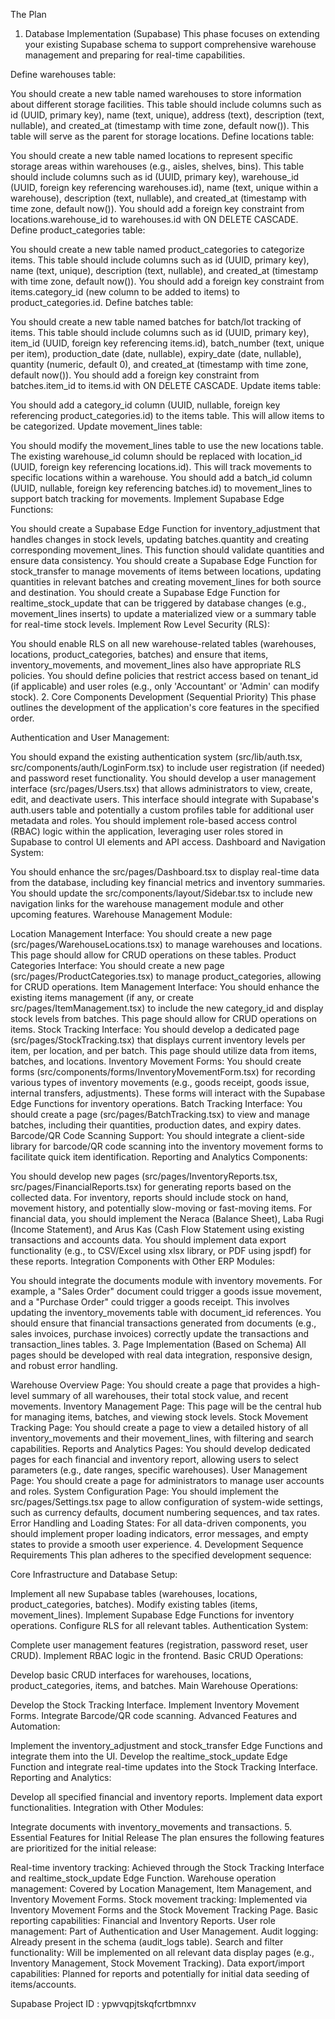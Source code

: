 The Plan
1. Database Implementation (Supabase)
This phase focuses on extending your existing Supabase schema to support comprehensive warehouse management and preparing for real-time capabilities.

Define warehouses table:

You should create a new table named warehouses to store information about different storage facilities.
This table should include columns such as id (UUID, primary key), name (text, unique), address (text), description (text, nullable), and created_at (timestamp with time zone, default now()).
This table will serve as the parent for storage locations.
Define locations table:

You should create a new table named locations to represent specific storage areas within warehouses (e.g., aisles, shelves, bins).
This table should include columns such as id (UUID, primary key), warehouse_id (UUID, foreign key referencing warehouses.id), name (text, unique within a warehouse), description (text, nullable), and created_at (timestamp with time zone, default now()).
You should add a foreign key constraint from locations.warehouse_id to warehouses.id with ON DELETE CASCADE.
Define product_categories table:

You should create a new table named product_categories to categorize items.
This table should include columns such as id (UUID, primary key), name (text, unique), description (text, nullable), and created_at (timestamp with time zone, default now()).
You should add a foreign key constraint from items.category_id (new column to be added to items) to product_categories.id.
Define batches table:

You should create a new table named batches for batch/lot tracking of items.
This table should include columns such as id (UUID, primary key), item_id (UUID, foreign key referencing items.id), batch_number (text, unique per item), production_date (date, nullable), expiry_date (date, nullable), quantity (numeric, default 0), and created_at (timestamp with time zone, default now()).
You should add a foreign key constraint from batches.item_id to items.id with ON DELETE CASCADE.
Update items table:

You should add a category_id column (UUID, nullable, foreign key referencing product_categories.id) to the items table. This will allow items to be categorized.
Update movement_lines table:

You should modify the movement_lines table to use the new locations table. The existing warehouse_id column should be replaced with location_id (UUID, foreign key referencing locations.id). This will track movements to specific locations within a warehouse.
You should add a batch_id column (UUID, nullable, foreign key referencing batches.id) to movement_lines to support batch tracking for movements.
Implement Supabase Edge Functions:

You should create a Supabase Edge Function for inventory_adjustment that handles changes in stock levels, updating batches.quantity and creating corresponding movement_lines. This function should validate quantities and ensure data consistency.
You should create a Supabase Edge Function for stock_transfer to manage movements of items between locations, updating quantities in relevant batches and creating movement_lines for both source and destination.
You should create a Supabase Edge Function for realtime_stock_update that can be triggered by database changes (e.g., movement_lines inserts) to update a materialized view or a summary table for real-time stock levels.
Implement Row Level Security (RLS):

You should enable RLS on all new warehouse-related tables (warehouses, locations, product_categories, batches) and ensure that items, inventory_movements, and movement_lines also have appropriate RLS policies.
You should define policies that restrict access based on tenant_id (if applicable) and user roles (e.g., only 'Accountant' or 'Admin' can modify stock).
2. Core Components Development (Sequential Priority)
This phase outlines the development of the application's core features in the specified order.

Authentication and User Management:

You should expand the existing authentication system (src/lib/auth.tsx, src/components/auth/LoginForm.tsx) to include user registration (if needed) and password reset functionality.
You should develop a user management interface (src/pages/Users.tsx) that allows administrators to view, create, edit, and deactivate users. This interface should integrate with Supabase's auth.users table and potentially a custom profiles table for additional user metadata and roles.
You should implement role-based access control (RBAC) logic within the application, leveraging user roles stored in Supabase to control UI elements and API access.
Dashboard and Navigation System:

You should enhance the src/pages/Dashboard.tsx to display real-time data from the database, including key financial metrics and inventory summaries.
You should update the src/components/layout/Sidebar.tsx to include new navigation links for the warehouse management module and other upcoming features.
Warehouse Management Module:

Location Management Interface: You should create a new page (src/pages/WarehouseLocations.tsx) to manage warehouses and locations. This page should allow for CRUD operations on these tables.
Product Categories Interface: You should create a new page (src/pages/ProductCategories.tsx) to manage product_categories, allowing for CRUD operations.
Item Management Interface: You should enhance the existing items management (if any, or create src/pages/ItemManagement.tsx) to include the new category_id and display stock levels from batches. This page should allow for CRUD operations on items.
Stock Tracking Interface: You should develop a dedicated page (src/pages/StockTracking.tsx) that displays current inventory levels per item, per location, and per batch. This page should utilize data from items, batches, and locations.
Inventory Movement Forms: You should create forms (src/components/forms/InventoryMovementForm.tsx) for recording various types of inventory movements (e.g., goods receipt, goods issue, internal transfers, adjustments). These forms will interact with the Supabase Edge Functions for inventory operations.
Batch Tracking Interface: You should create a page (src/pages/BatchTracking.tsx) to view and manage batches, including their quantities, production dates, and expiry dates.
Barcode/QR Code Scanning Support: You should integrate a client-side library for barcode/QR code scanning into the inventory movement forms to facilitate quick item identification.
Reporting and Analytics Components:

You should develop new pages (src/pages/InventoryReports.tsx, src/pages/FinancialReports.tsx) for generating reports based on the collected data.
For inventory, reports should include stock on hand, movement history, and potentially slow-moving or fast-moving items.
For financial data, you should implement the Neraca (Balance Sheet), Laba Rugi (Income Statement), and Arus Kas (Cash Flow Statement using existing transactions and accounts data.
You should implement data export functionality (e.g., to CSV/Excel using xlsx library, or PDF using jspdf) for these reports.
Integration Components with Other ERP Modules:

You should integrate the documents module with inventory movements. For example, a "Sales Order" document could trigger a goods issue movement, and a "Purchase Order" could trigger a goods receipt. This involves updating the inventory_movements table with document_id references.
You should ensure that financial transactions generated from documents (e.g., sales invoices, purchase invoices) correctly update the transactions and transaction_lines tables.
3. Page Implementation (Based on Schema)
All pages should be developed with real data integration, responsive design, and robust error handling.

Warehouse Overview Page: You should create a page that provides a high-level summary of all warehouses, their total stock value, and recent movements.
Inventory Management Page: This page will be the central hub for managing items, batches, and viewing stock levels.
Stock Movement Tracking Page: You should create a page to view a detailed history of all inventory_movements and their movement_lines, with filtering and search capabilities.
Reports and Analytics Pages: You should develop dedicated pages for each financial and inventory report, allowing users to select parameters (e.g., date ranges, specific warehouses).
User Management Page: You should create a page for administrators to manage user accounts and roles.
System Configuration Page: You should implement the src/pages/Settings.tsx page to allow configuration of system-wide settings, such as currency defaults, document numbering sequences, and tax rates.
Error Handling and Loading States: For all data-driven components, you should implement proper loading indicators, error messages, and empty states to provide a smooth user experience.
4. Development Sequence Requirements
This plan adheres to the specified development sequence:

Core Infrastructure and Database Setup:

Implement all new Supabase tables (warehouses, locations, product_categories, batches).
Modify existing tables (items, movement_lines).
Implement Supabase Edge Functions for inventory operations.
Configure RLS for all relevant tables.
Authentication System:

Complete user management features (registration, password reset, user CRUD).
Implement RBAC logic in the frontend.
Basic CRUD Operations:

Develop basic CRUD interfaces for warehouses, locations, product_categories, items, and batches.
Main Warehouse Operations:

Develop the Stock Tracking Interface.
Implement Inventory Movement Forms.
Integrate Barcode/QR code scanning.
Advanced Features and Automation:

Implement the inventory_adjustment and stock_transfer Edge Functions and integrate them into the UI.
Develop the realtime_stock_update Edge Function and integrate real-time updates into the Stock Tracking Interface.
Reporting and Analytics:

Develop all specified financial and inventory reports.
Implement data export functionalities.
Integration with Other Modules:

Integrate documents with inventory_movements and transactions.
5. Essential Features for Initial Release
The plan ensures the following features are prioritized for the initial release:

Real-time inventory tracking: Achieved through the Stock Tracking Interface and realtime_stock_update Edge Function.
Warehouse operation management: Covered by Location Management, Item Management, and Inventory Movement Forms.
Stock movement tracking: Implemented via Inventory Movement Forms and the Stock Movement Tracking Page.
Basic reporting capabilities: Financial and Inventory Reports.
User role management: Part of Authentication and User Management.
Audit logging: Already present in the schema (audit_logs table).
Search and filter functionality: Will be implemented on all relevant data display pages (e.g., Inventory Management, Stock Movement Tracking).
Data export/import capabilities: Planned for reports and potentially for initial data seeding of items/accounts.

Supabase Project ID : ypwvqpjtskqfcrtbmnxv